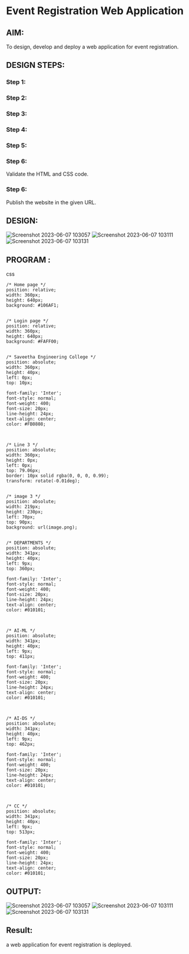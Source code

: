 # Event Registration Web Application

## AIM:
To design, develop and deploy a web application for event registration.

## DESIGN STEPS:

### Step 1:


### Step 2:


### Step 3:


### Step 4:


### Step 5:

### Step 6:

Validate the HTML and CSS code.

### Step 6:

Publish the website in the given URL.

## DESIGN:
![Screenshot 2023-06-07 103057](https://github.com/Hanumanth26/event-registration/assets/121033192/4251ec8c-d7ff-4f35-9bca-087a57664354)
![Screenshot 2023-06-07 103111](https://github.com/Hanumanth26/event-registration/assets/121033192/8bc0a441-fc49-4134-a27a-b55619672af6)
![Screenshot 2023-06-07 103131](https://github.com/Hanumanth26/event-registration/assets/121033192/a6bf32e9-0907-410c-b4de-33f9e9e18f7f)

## PROGRAM :
css

```
/* Home page */
position: relative;
width: 360px;
height: 640px;
background: #106AF1;


/* Login page */
position: relative;
width: 360px;
height: 640px;
background: #FAFF00;


/* Saveetha Engineering College */
position: absolute;
width: 360px;
height: 40px;
left: 0px;
top: 10px;

font-family: 'Inter';
font-style: normal;
font-weight: 400;
font-size: 20px;
line-height: 24px;
text-align: center;
color: #FB0808;



/* Line 3 */
position: absolute;
width: 360px;
height: 0px;
left: 0px;
top: 79.06px;
border: 10px solid rgba(0, 0, 0, 0.99);
transform: rotate(-0.01deg);


/* image 3 */
position: absolute;
width: 219px;
height: 230px;
left: 70px;
top: 90px;
background: url(image.png);


/* DEPARTMENTS */
position: absolute;
width: 341px;
height: 40px;
left: 9px;
top: 360px;

font-family: 'Inter';
font-style: normal;
font-weight: 400;
font-size: 20px;
line-height: 24px;
text-align: center;
color: #010101;



/* AI-ML */
position: absolute;
width: 341px;
height: 40px;
left: 9px;
top: 411px;

font-family: 'Inter';
font-style: normal;
font-weight: 400;
font-size: 20px;
line-height: 24px;
text-align: center;
color: #010101;



/* AI-DS */
position: absolute;
width: 341px;
height: 40px;
left: 9px;
top: 462px;

font-family: 'Inter';
font-style: normal;
font-weight: 400;
font-size: 20px;
line-height: 24px;
text-align: center;
color: #010101;



/* CC */
position: absolute;
width: 341px;
height: 40px;
left: 9px;
top: 513px;

font-family: 'Inter';
font-style: normal;
font-weight: 400;
font-size: 20px;
line-height: 24px;
text-align: center;
color: #010101;
```

## OUTPUT:
![Screenshot 2023-06-07 103057](https://github.com/Hanumanth26/event-registration/assets/121033192/4251ec8c-d7ff-4f35-9bca-087a57664354)
![Screenshot 2023-06-07 103111](https://github.com/Hanumanth26/event-registration/assets/121033192/8bc0a441-fc49-4134-a27a-b55619672af6)
![Screenshot 2023-06-07 103131](https://github.com/Hanumanth26/event-registration/assets/121033192/a6bf32e9-0907-410c-b4de-33f9e9e18f7f)


## Result:
 a web application for event registration is deployed.


